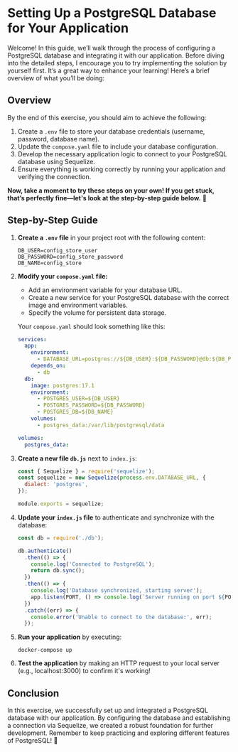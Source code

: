 # Setting Up a PostgreSQL Database for Your Application

Welcome! In this guide, we’ll walk through the process of configuring a PostgreSQL database and integrating it with our application. Before diving into the detailed steps, I encourage you to try implementing the solution by yourself first. It’s a great way to enhance your learning! Here’s a brief overview of what you’ll be doing:

## Overview

By the end of this exercise, you should aim to achieve the following:

1. Create a `.env` file to store your database credentials (username, password, database name).
2. Update the `compose.yaml` file to include your database configuration.
3. Develop the necessary application logic to connect to your PostgreSQL database using Sequelize.
4. Ensure everything is working correctly by running your application and verifying the connection.

**Now, take a moment to try these steps on your own! If you get stuck, that’s perfectly fine—let's look at the step-by-step guide below.** 🌟

## Step-by-Step Guide

1. **Create a `.env` file** in your project root with the following content:

   ```
   DB_USER=config_store_user
   DB_PASSWORD=config_store_password
   DB_NAME=config_store
   ```

2. **Modify your `compose.yaml` file:**

   - Add an environment variable for your database URL.
   - Create a new service for your PostgreSQL database with the correct image and environment variables.
   - Specify the volume for persistent data storage.

   Your `compose.yaml` should look something like this:

   ```yaml
   services:
     app:
       environment:
         - DATABASE_URL=postgres://${DB_USER}:${DB_PASSWORD}@db:${DB_PORT}/${DB_NAME}
       depends_on:
         - db
     db:
       image: postgres:17.1
       environment:
         - POSTGRES_USER=${DB_USER}
         - POSTGRES_PASSWORD=${DB_PASSWORD}
         - POSTGRES_DB=${DB_NAME}
       volumes:
         - postgres_data:/var/lib/postgresql/data

   volumes:
     postgres_data:
   ```

3. **Create a new file `db.js`** next to `index.js`:

   ```javascript
   const { Sequelize } = require('sequelize');
   const sequelize = new Sequelize(process.env.DATABASE_URL, {
     dialect: 'postgres',
   });

   module.exports = sequelize;
   ```

4. **Update your `index.js` file** to authenticate and synchronize with the database:

   ```javascript
   const db = require('./db');

   db.authenticate()
     .then(() => {
       console.log('Connected to PostgreSQL');
       return db.sync();
     })
     .then(() => {
       console.log('Database synchronized, starting server');
       app.listen(PORT, () => console.log(`Server running on port ${PORT}`));
     })
     .catch((err) => {
       console.error('Unable to connect to the database:', err);
     });
   ```

5. **Run your application** by executing:

   ```
   docker-compose up
   ```

6. **Test the application** by making an HTTP request to your local server (e.g., localhost:3000) to confirm it's working!

## Conclusion

In this exercise, we successfully set up and integrated a PostgreSQL database with our application. By configuring the database and establishing a connection via Sequelize, we created a robust foundation for further development. Remember to keep practicing and exploring different features of PostgreSQL! 🚀
